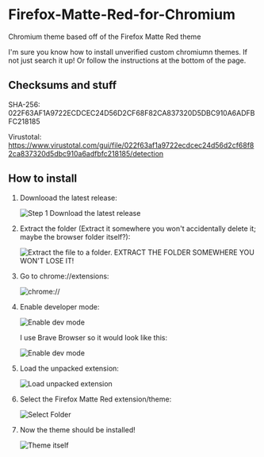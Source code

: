# Firefox-Matte-Red-for-Chromium
Chromium theme based off of the Firefox Matte Red theme

I'm sure you know how to install unverified custom chromiumn themes. If not just search it up! 
Or follow the instructions at the bottom of the page. 

## Checksums and stuff
SHA-256: 022F63AF1A9722ECDCEC24D56D2CF68F82CA837320D5DBC910A6ADFBFC218185 

Virustotal:
https://www.virustotal.com/gui/file/022f63af1a9722ecdcec24d56d2cf68f82ca837320d5dbc910a6adfbfc218185/detection

## How to install
1. Downlooad the latest release:
   
   ![Step 1 Download the latest release](https://i.ibb.co/CV0Hzdd/image.png)
   
2. Extract the folder (Extract it somewhere you won't accidentally delete it; maybe the browser folder itself?):
   
   ![Extract the file to a folder. EXTRACT THE FOLDER SOMEWHERE YOU WON'T LOSE IT!](https://i.ibb.co/XjKPTmr/image.png)
   
3. Go to chrome://extensions:
   
   ![chrome://](https://i.ibb.co/pKN4M5t/image.png)
   
4. Enable developer mode:
   
   ![Enable dev mode](https://i.ibb.co/t8JDNJP/image.png)
   
   I use Brave Browser so it would look like this:
   
   ![Enable dev mode](https://i.ibb.co/4Jfrph8/image.png)
   
5. Load the unpacked extension:
   
   ![Load unpacked extension](https://i.ibb.co/Yc2sp1t/image.png)
   
6. Select the Firefox Matte Red extension/theme:
   
   ![Select Folder](https://i.ibb.co/DGrvTcG/image.png)

7. Now the theme should be installed! 
   
   ![Theme itself](https://i.ibb.co/cX1gmR1/image.png)
